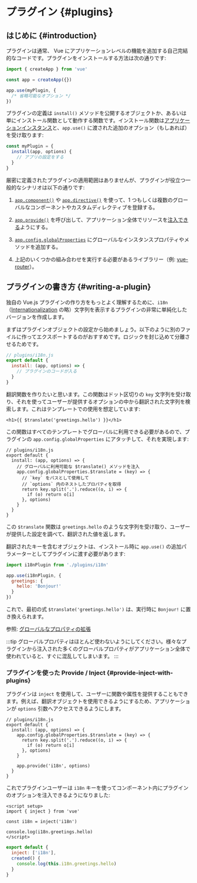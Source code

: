 ﻿# プラグイン {#plugins}

## はじめに {#introduction}

プラグインは通常、 Vue にアプリケーションレベルの機能を追加する自己完結的なコードです。プラグインをインストールする方法は次の通りです:

```js
import { createApp } from 'vue'

const app = createApp({})

app.use(myPlugin, {
  /* 省略可能なオプション */
})
```

プラグインの定義は `install()` メソッドを公開するオブジェクトか、あるいは単にインストール関数として動作する関数です。インストール関数は[アプリケーションインスタンス](/api/application.html)と、`app.use()` に渡された追加のオプション（もしあれば）を受け取ります:

```js
const myPlugin = {
  install(app, options) {
    // アプリの設定をする
  }
}
```

厳密に定義されたプラグインの適用範囲はありませんが、プラグインが役立つ一般的なシナリオは以下の通りです:

1. [`app.component()`](/api/application.html#app-component) や [`app.directive()`](/api/application.html#app-directive) を使って、1 つもしくは複数のグローバルなコンポーネントやカスタムディレクティブを登録する。

2. [`app.provide()`](/api/application.html#app-provide) を呼び出して、アプリケーション全体でリソースを[注入できる](/guide/components/provide-inject.html)ようにする。

3. [`app.config.globalProperties`](/api/application.html#app-config-globalproperties) にグローバルなインスタンスプロパティやメソッドを追加する。

4. 上記のいくつかの組み合わせを実行する必要があるライブラリー（例: [vue-router](https://github.com/vuejs/vue-router-next)）。

## プラグインの書き方 {#writing-a-plugin}

独自の Vue.js プラグインの作り方をもっとよく理解するために、`i18n`（[Internationalization](https://ja.wikipedia.org/wiki/%E5%9B%BD%E9%9A%9B%E5%8C%96%E3%81%A8%E5%9C%B0%E5%9F%9F%E5%8C%96) の略）文字列を表示するプラグインの非常に単純化したバージョンを作成します。

まずはプラグインオブジェクトの設定から始めましょう。以下のように別のファイルに作ってエクスポートするのがおすすめです。ロジックを封じ込めて分離させるためです。

```js
// plugins/i18n.js
export default {
  install: (app, options) => {
    // プラグインのコードが入る
  }
}
```

翻訳関数を作りたいと思います。この関数はドット区切りの `key` 文字列を受け取り、それを使ってユーザーが提供するオプションの中から翻訳された文字列を検索します。これはテンプレートでの使用を想定しています:

```vue-html
<h1>{{ $translate('greetings.hello') }}</h1>
```

この関数はすべてのテンプレートでグローバルに利用できる必要があるので、プラグインの `app.config.globalProperties` にアタッチして、それを実現します:

```js{4-11}
// plugins/i18n.js
export default {
  install: (app, options) => {
    // グローバルに利用可能な $translate() メソッドを注入
    app.config.globalProperties.$translate = (key) => {
      // `key` をパスとして使用して
      // `options` 内のネストしたプロパティを取得
      return key.split('.').reduce((o, i) => {
        if (o) return o[i]
      }, options)
    }
  }
}
```

この `$translate` 関数は `greetings.hello` のような文字列を受け取り、ユーザーが提供した設定を調べて、翻訳された値を返します。

翻訳されたキーを含むオブジェクトは、インストール時に `app.use()` の追加パラメーターとしてプラグインに渡す必要があります:

```js
import i18nPlugin from './plugins/i18n'

app.use(i18nPlugin, {
  greetings: {
    hello: 'Bonjour!'
  }
})
```

これで、最初の式 `$translate('greetings.hello')` は、実行時に `Bonjour!` に置き換えられます。

参照: [グローバルなプロパティの拡張](/guide/typescript/options-api.html#augmenting-global-properties) <sup class="vt-badge ts" />

:::tip
グローバルプロパティはほとんど使わないようにしてください。様々なプラグインから注入された多くのグローバルプロパティがアプリケーション全体で使われていると、すぐに混乱してしまいます。
:::

### プラグインを使った Provide / Inject {#provide-inject-with-plugins}

プラグインは `inject` を使用して、ユーザーに関数や属性を提供することもできます。例えば、翻訳オブジェクトを使用できるようにするため、アプリケーションが `options` 引数へアクセスできるようにします。

```js{10}
// plugins/i18n.js
export default {
  install: (app, options) => {
    app.config.globalProperties.$translate = (key) => {
      return key.split('.').reduce((o, i) => {
        if (o) return o[i]
      }, options)
    }

    app.provide('i18n', options)
  }
}
```

これでプラグインユーザーは `i18n` キーを使ってコンポーネント内にプラグインのオプションを注入できるようになりました:

<div class="composition-api">

```vue
<script setup>
import { inject } from 'vue'

const i18n = inject('i18n')

console.log(i18n.greetings.hello)
</script>
```

</div>
<div class="options-api">

```js
export default {
  inject: ['i18n'],
  created() {
    console.log(this.i18n.greetings.hello)
  }
}
```

</div>
